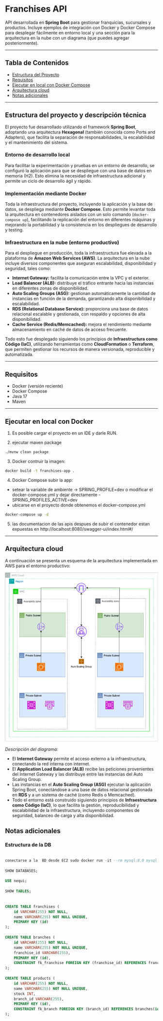 # Franchises API

API desarrollada en **Spring Boot** para gestionar franquicias, sucursales y productos. Incluye ejemplos de integración con Docker y Docker Compose para desplegar fácilmente en entorno local y una sección para la arquitectura en la nube con un diagrama (que puedes agregar posteriormente).

---

## Tabla de Contenidos

- [Estructura del Proyecto](#estructura-del-proyecto)
- [Requisitos](#requisitos)
- [Ejecutar en local con Docker Compose](#ejecutar-en-local-con-docker)
- [Arquitectura cloud](#arquitectura-cloud)
- [Notas adicionales](#notas-adicionales)

---

## Estructura del proyecto y descripción técnica

El proyecto fue desarrollado utilizando el framework **Spring Boot**, adoptando una arquitectura **Hexagonal** (también conocida como Ports and Adapters), que facilita la separación de responsabilidades, la escalabilidad y el mantenimiento del sistema.

### Entorno de desarrollo local
Para facilitar la experimentación y pruebas en un entorno de desarrollo, se configuró la aplicación para que se despliegue con una base de datos en memoria (H2). Esto elimina la necesidad de infraestructura adicional y permite un ciclo de desarrollo ágil y rápido.

### Implementación mediante Docker
Toda la infraestructura del proyecto, incluyendo la aplicación y la base de datos, se despliega mediante **Docker Compose**. Esto permite levantar toda la arquitectura en contenedores aislados con un solo comando (`docker-compose up`), facilitando la replicación del entorno en diferentes máquinas y mejorando la portabilidad y la consistencia en los despliegues de desarrollo y testing.

### Infraestructura en la nube (entorno productivo)
Para el despliegue en producción, toda la infraestructura fue elevada a la plataforma de **Amazon Web Services (AWS)**. La arquitectura en la nube incluye diversos componentes que aseguran escalabilidad, disponibilidad y seguridad, tales como:

- **Internet Gateway:** facilita la comunicación entre la VPC y el exterior.
- **Load Balancer (ALB):** distribuye el tráfico entrante hacia las instancias en diferentes zonas de disponibilidad.
- **Auto Scaling Groups (ASG):** gestionan automáticamente la cantidad de instancias en función de la demanda, garantizando alta disponibilidad y escalabilidad.
- **RDS (Relational Database Service):** proporciona una base de datos relacional escalable y gestionada, con respaldo y opciones de alta disponibilidad.
- **Cache Service (Redis/Memcached):** mejora el rendimiento mediante almacenamiento en caché de datos de acceso frecuente.

Todo esto fue desplegado siguiendo los principios de **Infraestructura como Código (IaC)**, utilizando herramientas como **CloudFormation** o **Terraform**, que permiten gestionar los recursos de manera versionada, reproducible y automatizada.

---

## Requisitos

- Docker (versión reciente)
- Docker Compose
- Java 17 
- Maven

---

## Ejecutar en local con Docker

1. Es posible cargar el proyecto en un IDE y darle RUN.

2. ejecutar maven package

```bash
./mvnw clean package

```

3. Docker contruir la imagen:

```bash
docker build -t franchises-app .

```

4. Docker Compose subir la app:

- setear la variable de ambiente -> SPRING_PROFILE=dev o modificar el docker-compose.yml y dejar directamente - SPRING_PROFILES_ACTIVE=dev
- ubicarse en el proyecto donde obtenemos el docker-compose.yml

```bash
docker-compose up -d

```

5. las documentacion de las apis despues de subir el contenedor estan expuestas en http://localhost:8080/swagger-ui/index.html#/ 

---

## Arquitectura cloud

A continuación se presenta un esquema de la arquitectura implementada en AWS para el entorno productivo:

![Diagrama de Arquitectura](Nequi-Arqchitecture.drawio.png)

*Descripción del diagrama:*  
- El **Internet Gateway** permite el acceso externo a la infraestructura, conectando la red interna con internet.  
- El **Application Load Balancer (ALB)** recibe las peticiones provenientes del Internet Gateway y las distribuye entre las instancias del Auto Scaling Group.  
- Las instancias en el **Auto Scaling Group (ASG)** ejecutan la aplicación Spring Boot, conectándose a una base de datos relacional gestionada en **RDS** y a un sistema de caché (como Redis o Memcached).  
- Todo el entorno está construido siguiendo principios de **Infraestructura como Código (IaC)**, lo que facilita la gestión, reproducibilidad y escalabilidad de la infraestructura, incluyendo componentes de seguridad, balanceo de carga y alta disponibilidad.



## Notas adicionales

### Estructura de la DB

```sql

conectarse a la  BD desde EC2 sudo docker run -it --rm mysql:8.0 mysql -h nequi-mysqldatabase-6euejcsde5zf.c7g04ay8o057.us-east-2.rds.amazonaws.com -P 3306 -u admin -p

SHOW DATABASES;

USE nequi;

SHOW TABLES;


CREATE TABLE franchises (
    id VARCHAR(255) NOT NULL,
    name VARCHAR(255) NOT NULL UNIQUE,
    PRIMARY KEY (id)
);

CREATE TABLE branches (
    id VARCHAR(255) NOT NULL,
    name VARCHAR(255) NOT NULL UNIQUE,
    franchise_id VARCHAR(255),
    PRIMARY KEY (id),
    CONSTRAINT fk_franchise FOREIGN KEY (franchise_id) REFERENCES franchises(id)
);

CREATE TABLE products (
    id VARCHAR(255) NOT NULL,
    name VARCHAR(255) NOT NULL UNIQUE,
    stock INT,
    branch_id VARCHAR(255),
    PRIMARY KEY (id),
    CONSTRAINT fk_branch FOREIGN KEY (branch_id) REFERENCES branches(id)
);
```